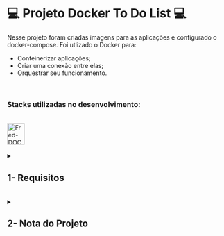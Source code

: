 # :computer: Projeto Docker To Do List :computer:

Nesse projeto foram criadas imagens para as aplicações e configurado o docker-compose. Foi utlizado o Docker para:
- Conteinerizar aplicações;
- Criar uma conexão entre elas;
- Orquestrar seu funcionamento.

<br />

### Stacks utilizadas no desenvolvimento:
<div style="display: inline_block"><br>
  <img alt="Fred-DOCKER" height="50" width="40" src="https://cdn.jsdelivr.net/gh/devicons/devicon/icons/docker/docker-plain.svg" />
</div>

<br />

<details>
<summary>
  
## 1- Requisitos
  
</summary>

### 1. Crie um container em modo interativo, sem rodá-lo, nomeando-o como 01container e utilizando a imagem alpine na versão 3.12

### 2. Inicie o container 01container

### 3. Liste os containers filtrando pelo nome 01container

### 4. Execute o comando cat /etc/os-release no container 01container sem se acoplar a ele

### 5. Remova o container 01container

### 6. Faça o download da imagem nginx com a versão 1.21.3-alpine sem criar ou rodar um container

### 7. Rode um novo container com a imagem nginx com a versão 1.21.3-alpine em segundo plano nomeando-o como 02images e mapeando sua porta padrão de acesso para porta 3000 do sistema hospedeiro

### 8. Pare o container 02images que está em andamento

### 9. Gere uma build a partir do Dockerfile do back-end do todo-app nomeando a imagem para todobackend

### 10. Gere uma build a partir do Dockerfile do front-end do todo-app nomeando a imagem para todofrontend

### 11. Gere uma build a partir do Dockerfile dos testes do todo-app nomeando a imagem para todotests

### 12. Suba uma orquestração em segundo plano com o docker-compose de forma que backend, frontend e tests consigam se comunicar

</details>
<br />

<details>
<summary>

## 2- Nota do Projeto

</summary>

## 100% :heavy_check_mark:

![Project-TrybeWallet-Grade]()

</details>
<br />
